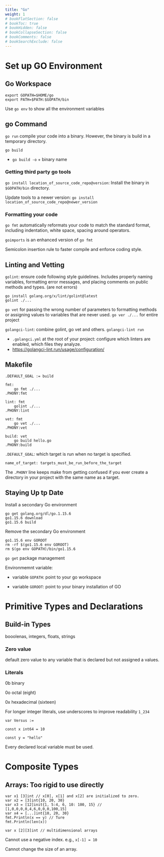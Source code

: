 ```yaml
---
title: "Go"
weight: 1
# bookFlatSection: false
# bookToc: true
# bookHidden: false
# bookCollapseSection: false
# bookComments: false
# bookSearchExclude: false
---
```


# Set up GO Environment

## Go Workspace
```
export GOPATH=$HOME/go
export PATH=$PATH:$GOPATH/bin
```
Use `go env` to show all the environment variables

## go Command

`go run` compile your code into a binary. However, the binary is build in a temporary directory.

`go build` 
+ `go build -o` + binary name

### Getting third party go tools
`go install location_of_source_code_repo@version`: 
Install the binary in `$GOPATH/bin` directory.

Update tools to a newer version: `go install location_of_source_code_repo@newer_version`

### Formatting your code
`go fmt` automatically reformats your code to match the standard format, including indentation, white space, spacing around operators.

`goimports` is an enhanced version of `go fmt`

Semicolon insertion rule to faster compile and enforce coding style.

## Linting and Vetting

`golint`: ensure code following style guidelines. Includes properly naming variables, formatting error messages, and placing comments on public methods and types. (are not errors)
```
go install golang.org/x/lint/golint@latest
golint ./...
```

`go vet` for passing the wrong number of parameters to formatting methods or assigning values to variables that are never used. `go ver ./...` for entire project

`golangci-lint`: combine golint, go vet and others. `golangci-lint run`
- `.golangci.yml` at the root of your project: configure which linters are enabled, which files they analyze. 
- https://golangci-lint.run/usage/configuration/

## Makefile

```
.DEFAULT_GOAL := build

fmt:
    go fmt ./...
.PHONY:fmt

lint: fmt
    golint ./...
.PHONY:lint

vet: fmt
    go vet ./...
.PHONY:vet

build: vet
    go build hello.go
.PHONY:build
```

`.DEFAULT_GOAL`: which target is run when no target is specified.

`name_of_target: targets_must_be_run_before_the_target`

The `.PHONY` line keeps make from getting confused if you ever create a directory in your project with the same name as a target.


## Staying Up tp Date

Install a secondary Go environment
```
go get golang.org/dl/go.1.15.6
go1.15.6 download
go1.15.6 build
```
Remove the secondary Go environment
```
go1.15.6 env GOROOT
rm -rf $(go1.15.6 env GOROOT)
rm $(go env GOPATH)/bin/go1.15.6
```

`go get` package management

Environmemnt variable:

+ variable `GOPATH`: point to your go workspace

+ variable `GOROOT`: point to your binary installation of GO

# Primitive Types and Declarations

## Build-in Types
booolenas, integers, floats, strings
### Zero value
default zero value to any variable that is declared but not assigned a values.
### Literals
0b binary

0o octal (eight)

0x hexadecimal (sixteen)

For longer integer literals, use underscores to improve readability `1_234`

`var Versus :=`

`const x int64 = 10`

`const y = "hello"`

Every declared local variable must be used.
# Composite Types
## Arrays: Too rigid to use directly
```
var x1 [3]int // x[0], x[1] and x[2] are initialized to zero.
var x2 = [3]int{10, 20, 30}
var x3 = [12]init{1, 5:4, 6, 10: 100, 15} // [1,0,0,0,0,4,6,0,0,0,100,15]
var x4 = [...]int{10, 20, 30}
fmt.Println(x == y) // Ture
fmt.Println(len(x))

var x [2][3]int // multidimensional arrays
```

Cannot use a negative index. e.g., `x[-1] = 10`

Cannot change the size of an array.



